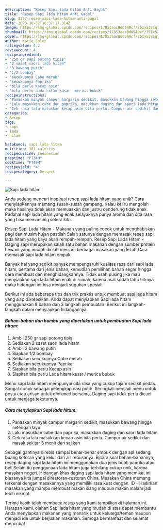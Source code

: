 ```yaml
---
description: "Resep Sapi lada hitam Anti Gagal"
title: "Resep Sapi lada hitam Anti Gagal"
slug: 2397-resep-sapi-lada-hitam-anti-gagal
date: 2020-10-02T16:37:17.314Z
image: https://img-global.cpcdn.com/recipes/17853aac0d6540cf/751x532cq70/sapi-lada-hitam-foto-resep-utama.jpg
thumbnail: https://img-global.cpcdn.com/recipes/17853aac0d6540cf/751x532cq70/sapi-lada-hitam-foto-resep-utama.jpg
cover: https://img-global.cpcdn.com/recipes/17853aac0d6540cf/751x532cq70/sapi-lada-hitam-foto-resep-utama.jpg
author: Katie Colon
ratingvalue: 4.2
reviewcount: 4
recipeingredient:
- "250 gr sapi potong tipis"
- "2 saset saori lada hitam"
- "3 bawang putih"
- "1/2 bombay"
- "secukupnya Cabe merah"
- "secukupnya Paprika"
- "bila perlu Kecap asin"
- "bila perlu Lada hitam kasar  merica bubuk"
recipeinstructions:
- "Panaskan minyak campur margarin sedikit, masukkan bawang hingga setengah layu"
- "Lalu masukkan cabe dan paprika, masukkan daging dan saori lada hitam"
- "Cek rasa lalu masukkan kecap asin bila perlu. Campur air sedikit dan masak sekitar 3 menit dan sajikan"
categories:
- Resep
tags:
- sapi
- lada
- hitam

katakunci: sapi lada hitam 
nutrition: 181 calories
recipecuisine: Indonesian
preptime: "PT34M"
cooktime: "PT49M"
recipeyield: "4"
recipecategory: Dessert

---
```



![Sapi lada hitam](https://img-global.cpcdn.com/recipes/17853aac0d6540cf/751x532cq70/sapi-lada-hitam-foto-resep-utama.jpg)

Anda sedang mencari inspirasi resep sapi lada hitam yang unik? Cara menyiapkannya memang susah-susah gampang. Kalau keliru mengolah maka hasilnya tidak akan memuaskan dan justru cenderung tidak enak. Padahal sapi lada hitam yang enak selayaknya punya aroma dan cita rasa yang bisa memancing selera kita.

Resep Sapi Lada Hitam - Makanan yang paling cocok untuk menghabiskan pagi dan musim hujan pastilah Salah satunya dengan memasak resep sapi lada hitam yang kaya akan rempah-rempah. Resep Sapi Lada Hitam - Daging sapi merupakan salah satu bahan makanan dengan sumber protein hewani yang mudah diolah menjadi berbagai masakan yang lezat. Cara memasak sapi lada hitam empuk

Banyak hal yang sedikit banyak mempengaruhi kualitas rasa dari sapi lada hitam, pertama dari jenis bahan, kemudian pemilihan bahan segar hingga cara membuat dan menghidangkannya. Tidak usah pusing jika mau menyiapkan sapi lada hitam enak di rumah, karena asal sudah tahu triknya maka hidangan ini bisa menjadi suguhan spesial.


Berikut ini ada beberapa tips dan trik praktis untuk membuat sapi lada hitam yang siap dikreasikan. Anda dapat menyiapkan Sapi lada hitam menggunakan 8 bahan dan 3 langkah pembuatan. Berikut ini langkah-langkah dalam menyiapkan hidangannya.

<!--inarticleads1-->

##### Bahan-bahan dan bumbu yang diperlukan untuk pembuatan Sapi lada hitam:

1. Ambil 250 gr sapi potong tipis
1. Sediakan 2 saset saori lada hitam
1. Ambil 3 bawang putih
1. Siapkan 1/2 bombay
1. Sediakan secukupnya Cabe merah
1. Sediakan secukupnya Paprika
1. Siapkan bila perlu Kecap asin
1. Siapkan bila perlu Lada hitam kasar / merica bubuk


Menu sapi lada hitam mempunyai cita rasa yang cukup tajam sedikit pedas. Sangat cocok sebagai pelengkap nasi putih. Seringkali menjadi menu untuk pesta atau arisan untuk dinikmati bersama. Daging sapi tidak perlu dicuci untuk menjaga teksturnya. 

<!--inarticleads2-->

##### Cara menyiapkan Sapi lada hitam:

1. Panaskan minyak campur margarin sedikit, masukkan bawang hingga setengah layu
1. Lalu masukkan cabe dan paprika, masukkan daging dan saori lada hitam
1. Cek rasa lalu masukkan kecap asin bila perlu. Campur air sedikit dan masak sekitar 3 menit dan sajikan


Sebagai gantinya direbis sampai benar-benar empuk dengan api sedang. buang kotoran yang kelur dari air rebusanya. Bicara soal bahan-bahannya, resep daging sapi lada hitam ini menggunakan dua jenis buah paprika atau bell Selain itu penggunaan lada hitam juga terbilang cukup unik, karena masakan negeri. Hidangan khas daging sapi lada hitam yang memikat ini biasanya kita jumpai direstoran-restoran China. Masakan China memang terkenal dengan masakannya yang memiliki rasa kuat dengan. ID - Hadirkan masakan yang mampu membuat makan siang maupun makan malam jadi lebih nikmat. 

Terima kasih telah membaca resep yang kami tampilkan di halaman ini. Harapan kami, olahan Sapi lada hitam yang mudah di atas dapat membantu Anda menyiapkan makanan yang menarik untuk keluarga/teman maupun menjadi ide untuk berjualan makanan. Semoga bermanfaat dan selamat mencoba!

